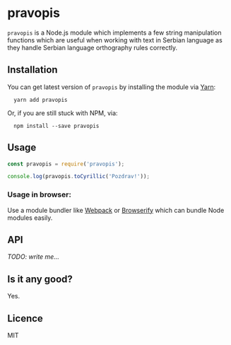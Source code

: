 # pravopis

`pravopis` is a Node.js module which implements a few string manipulation functions which are useful
when working with text in Serbian language as they handle Serbian language orthography rules correctly.

## Installation

You can get latest version of `pravopis` by installing the module via [Yarn](https://yarnpkg.com):
```
  yarn add pravopis
```
Or, if you are still stuck with NPM, via:
```
  npm install --save pravopis
```

## Usage

```js
const pravopis = require('pravopis');

console.log(pravopis.toCyrillic('Pozdrav!'));
```

### Usage in browser:

Use a module bundler like [Webpack](http://webpack.js.org/) or [Browserify](http://browserify.org/) which can bundle Node modules easily.

## API

_TODO: write me..._

## Is it any good?

Yes.

## Licence

MIT
